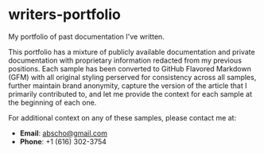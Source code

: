 # writers-portfolio
My portfolio of past documentation I've written. 

This portfolio has a mixture of publicly available documentation and private documentation with proprietary information redacted from my previous positions. Each sample has been converted to GitHub Flavored Markdown (GFM) with all original styling perserved for consistency across all samples, further maintain brand anonymity, capture the version of the article that I primarily contributed to, and let me provide the context for each sample at the beginning of each one.

For additional context on any of these samples, please contact me at: 
* **Email**: abscho@gmail.com
* **Phone**: +1 (616) 302-3754
